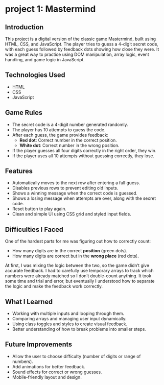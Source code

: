 # project 1: Mastermind


## Introduction

This project is a digital version of the classic game Mastermind, built using HTML, CSS, and JavaScript. The player tries to guess a 4-digit secret code, with each guess followed by feedback dots showing how close they were. It was a great way to practice using DOM manipulation, array logic, event handling, and game logic in JavaScript.

## Technologies Used

- HTML
- CSS
- JavaScript 

## Game Rules

- The secret code is a 4-digit number generated randomly.
- The player has 10 attempts to guess the code.
- After each guess, the game provides feedback:
  - **Red dot**: Correct number in the correct position.
  - **White dot**: Correct number in the wrong position.
- If the player guesses all four digits correctly in the right order, they win.
- If the player uses all 10 attempts without guessing correctly, they lose.

## Features

- Automatically moves to the next row after entering a full guess.
- Disables previous rows to prevent editing old inputs.
- Shows a winning message when the correct code is guessed.
- Shows a losing message when attempts are over, along with the secret code.
- Reset button to play again.
- Clean and simple UI using CSS grid and styled input fields.

## Difficulties I Faced

One of the hardest parts for me was figuring out how to correctly count:
- How many digits are in the correct **position** (green dots).
- How many digits are correct but in the **wrong place** (red dots).

At first, I was mixing the logic between the two, so the game didn’t give accurate feedback. I had to carefully use temporary arrays to track which numbers were already matched so I don’t double-count anything. It took some time and trial and error, but eventually I understood how to separate the logic and make the feedback work correctly.

## What I Learned

- Working with multiple inputs and looping through them.
- Comparing arrays and managing user input dynamically.
- Using class toggles and styles to create visual feedback.
- Better understanding of how to break problems into smaller steps.

## Future Improvements

- Allow the user to choose difficulty (number of digits or range of numbers).
- Add animations for better feedback.
- Sound effects for correct or wrong guesses.
- Mobile-friendly layout and design.

